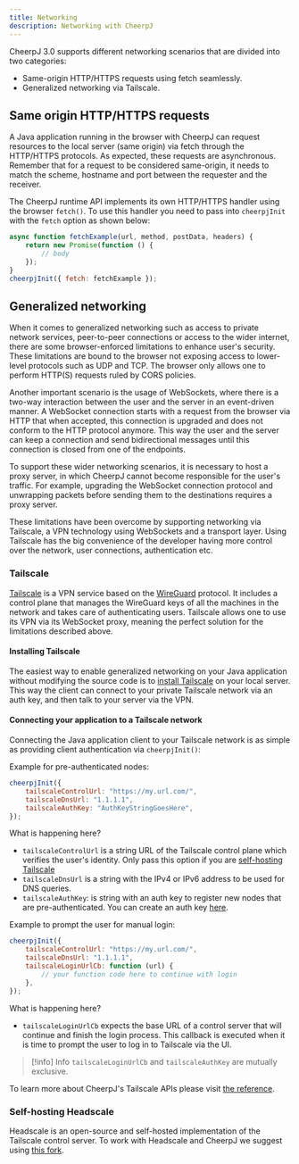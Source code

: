 ```yaml
---
title: Networking
description: Networking with CheerpJ
---
```


CheerpJ 3.0 supports different networking scenarios that are divided into two categories:

- Same-origin HTTP/HTTPS requests using fetch seamlessly.
- Generalized networking via Tailscale.

## Same origin HTTP/HTTPS requests

A Java application running in the browser with CheerpJ can request resources to the local server (same origin) via fetch through the HTTP/HTTPS protocols. As expected, these requests are asynchronous. Remember that for a request to be considered same-origin, it needs to match the scheme, hostname and port between the requester and the receiver.

The CheerpJ runtime API implements its own HTTP/HTTPS handler using the browser `fetch()`. To use this handler you need to pass into `cheerpjInit` with the `fetch` option as shown below:

```js
async function fetchExample(url, method, postData, headers) {
	return new Promise(function () {
		// body
	});
}
cheerpjInit({ fetch: fetchExample });
```

## Generalized networking

When it comes to generalized networking such as access to private network services, peer-to-peer connections or access to the wider internet, there are some browser-enforced limitations to enhance user's security. These limitations are bound to the browser not exposing access to lower-level protocols such as UDP and TCP. The browser only allows one to perform HTTP(S) requests ruled by CORS policies.

Another important scenario is the usage of WebSockets, where there is a two-way interaction between the user and the server in an event-driven manner. A WebSocket connection starts with a request from the browser via HTTP that when accepted, this connection is upgraded and does not conform to the HTTP protocol anymore. This way the user and the server can keep a connection and send bidirectional messages until this connection is closed from one of the endpoints.

To support these wider networking scenarios, it is necessary to host a proxy server, in which CheerpJ cannot become responsible for the user's traffic. For example, upgrading the WebSocket connection protocol and unwrapping packets before sending them to the destinations requires a proxy server.

These limitations have been overcome by supporting networking via Tailscale, a VPN technology using WebSockets and a transport layer. Using Tailscale has the big convenience of the developer having more control over the network, user connections, authentication etc.

### Tailscale

[Tailscale](https://tailscale.com/) is a VPN service based on the [WireGuard](https://www.wireguard.com/) protocol. It includes a control plane that manages the WireGuard keys of all the machines in the network and takes care of authenticating users. Tailscale allows one to use its VPN via its WebSocket proxy, meaning the perfect solution for the limitations described above.

#### Installing Tailscale

The easiest way to enable generalized networking on your Java application without modifying the source code is to [install Tailscale](https://tailscale.com/kb/1017/install) on your local server. This way the client can connect to your private Tailscale network via an auth key, and then talk to your server via the VPN.

#### Connecting your application to a Tailscale network

Connecting the Java application client to your Tailscale network is as simple as providing client authentication via `cheerpjInit()`:

Example for pre-authenticated nodes:

```js
cheerpjInit({
	tailscaleControlUrl: "https://my.url.com/",
	tailscaleDnsUrl: "1.1.1.1",
	tailscaleAuthKey: "AuthKeyStringGoesHere",
});
```

What is happening here?

- `tailscaleControlUrl` is a string URL of the Tailscale control plane which verifies the user's identity. Only pass this option if you are [self-hosting Tailscale](https://github.com/leaningtech/headscale)
- `tailscaleDnsUrl` is a string with the IPv4 or IPv6 address to be used for DNS queries.
- `tailscaleAuthKey`: is string with an auth key to register new nodes that are pre-authenticated. You can create an auth key [here](https://login.tailscale.com/admin/settings/keys).

Example to prompt the user for manual login:

```js
cheerpjInit({
	tailscaleControlUrl: "https://my.url.com/",
	tailscaleDnsUrl: "1.1.1.1",
	tailscaleLoginUrlCb: function (url) {
		// your function code here to continue with login
	},
});
```

What is happening here?

- `tailscaleLoginUrlCb` expects the base URL of a control server that will continue and finish the login process. This callback is executed when it is time to prompt the user to log in to Tailscale via the UI.

> [!info] Info
> `tailscaleLoginUrlCb` and `tailscaleAuthKey` are mutually exclusive.

To learn more about CheerpJ's Tailscale APIs please visit [the reference](/cheerpj3/reference/cheerpjInit#tailscalecontrolurl).

### Self-hosting Headscale

Headscale is an open-source and self-hosted implementation of the Tailscale control server. To work with Headscale and CheerpJ we suggest using [this fork](https://github.com/leaningtech/headscale).
